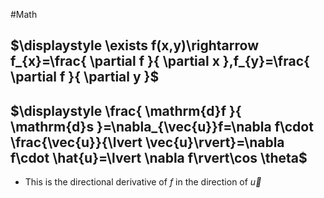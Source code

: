 #Math 
## $\displaystyle \exists f(x,y)\rightarrow f_{x}=\frac{ \partial f }{ \partial x },f_{y}=\frac{ \partial f }{ \partial y }$
## $\displaystyle \frac{ \mathrm{d}f }{ \mathrm{d}s }=\nabla_{\vec{u}}f=\nabla f\cdot \frac{\vec{u}}{\lvert \vec{u}\rvert}=\nabla f\cdot \hat{u}=\lvert \nabla f\rvert\cos \theta$
* This is the directional derivative of $\displaystyle f$ in the direction of $\displaystyle \vec{u}$